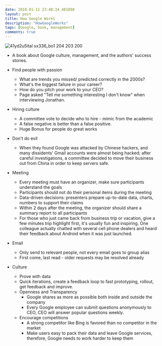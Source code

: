 ```yaml
---
date: 2018-01-11 23:40:24.401898
layout: post
title: How Google Works
description: "HowGoogleWorks"
tags: [Google, book, management]
comments: true
---
```

![41yd2u5ital _sx336_bo1 204 203 200_](https://user-images.githubusercontent.com/5177427/34846296-87cc379a-f6cc-11e7-87ab-6284efa74268.jpg)

* A book about Google culture, management, and the authors' success stories.

* Find people with passion
  - What are trends you missed/ predicted correctly in the 2000s?
  - What's the biggest failure in your career?
  - How do you pitch your work to your CEO?
  - Page asked "Tell me something interesting I don't know" when interviewing Jonathan. 

* Hiring culture
  - A committee vote to decide who to hire - mimic from the academic
  - A false negative is better than a false positive.
  - Huge Bonus for people do great works

<!--excerpt--> 
* Don't do evil
  - When they found Google was attacked by Chinese hackers, and many dissidents' Gmail accounts were almost being hacked; after careful investigations, a committee decided to move their business out from China in order to keep servers safe.

* Meeting
  - Every meeting must have an organizer, make sure participants understand the goals
  - Participants should not do their personal items during the meeting
  - Data-driven decisions: presenters prepare up-to-date data, charts, numbers to support their claims
  - Within 2 days after the meeting, the organizer should share a summary report to all participants
  - For those who just came back from business trip or vacation, give a few minutes trip highlight first, it's usually fun and inspiring. One colleague actually chatted with several cell phone dealers and heard their feedback about Android when it was just launched.  

* Email
  - Only send to relevant people, not every email goes to group alias
  - First come, last read - older requests may be resolved already

* Culture
  - Prove with data
  - Quick iterations, create a feedback loop to fast prototyping, rollout, get feedback and improve.
  - Openness and Transparency 
    - Google shares as more as possible both inside and outside the company
    - Every Google employee can submit questions anonymously to CEO, CEO will answer popular questions weekly.
  - Encourage competitions
    - A strong competitor like Bing is favored than no competitor in the market
    - Make users easy to pack their data and leave Google services, therefore, Google needs to work harder to keep them


